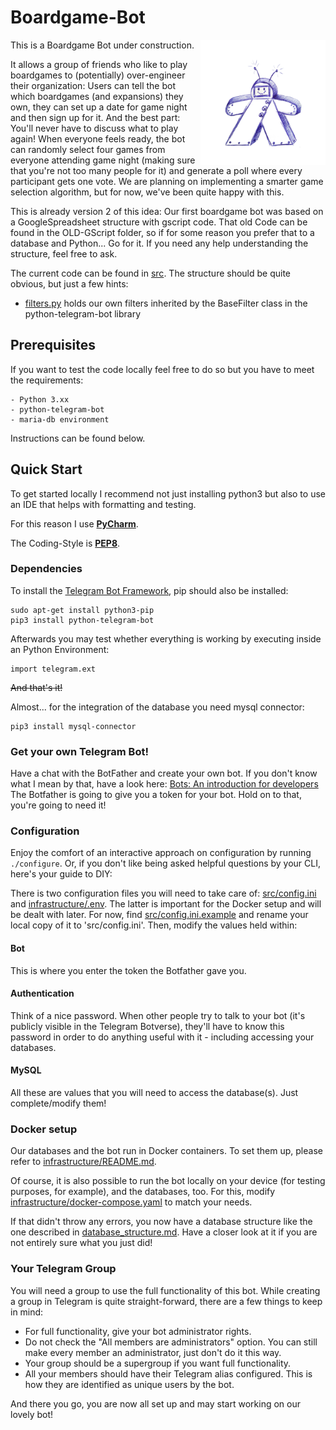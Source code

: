 # Boardgame-Bot

<img align="right" width="200" height="200" src="meeple-bot.png">


This is a Boardgame Bot under construction.

It allows a group of friends who like to play boardgames to (potentially) over-engineer their organization: Users can tell the bot which boardgames (and expansions) they own, they can set up a date for game night and then sign up for it. And the best part: You'll never have to discuss what to play again! When everyone feels ready, the bot can randomly select four games from everyone attending game night (making sure that you're not too many people for it) and generate a poll where every participant gets one vote.
We are planning on implementing a smarter game selection algorithm, but for now, we've been quite happy with this.

This is already version 2 of this idea: Our first boardgame bot was based on a GoogleSpreadsheet structure with gscript code. That old Code can be found in the OLD-GScript folder, so if for some reason you prefer that to a database and Python... Go for it. If you need any help understanding the structure, feel free to ask.

The current code can be found in [src](src/). The structure should be quite obvious, but just a few hints:

* [filters.py](src/filters.py) holds our own filters inherited by the BaseFilter class in the python-telegram-bot library

## Prerequisites

If you want to test the code locally feel free to do so but you have to meet the requirements:

    - Python 3.xx 
    - python-telegram-bot
    - maria-db environment

Instructions can be found below.

## Quick Start 

To get started locally I recommend not just installing python3
but also to use an IDE that helps with formatting and testing.

For this reason I use [**PyCharm**](https://www.jetbrains.com/pycharm/).

The Coding-Style is [**PEP8**](https://www.python.org/dev/peps/pep-0008/).

### Dependencies

To install the [Telegram Bot Framework](https://python-telegram-bot.org/), pip should also be installed:

```shell
sudo apt-get install python3-pip
pip3 install python-telegram-bot
```

Afterwards you may test whether everything is working by executing inside an Python Environment:

``` Shell
import telegram.ext
```

~~And that's it!~~

Almost... for the integration of the database you need mysql connector:
```
pip3 install mysql-connector
```

### Get your own Telegram Bot!

Have a chat with the BotFather and create your own bot. 
If you don't know what I mean by that, have a look here: [Bots: An introduction for developers](https://core.telegram.org/bots#botfather)
The Botfather is going to give you a token for your bot. Hold on to that, you're going to need it!

### Configuration

Enjoy the comfort of an interactive approach on configuration by running ``./configure``.
Or, if you don't like being asked helpful questions by your CLI, here's your guide to DIY:

There is two configuration files you will need to take care of: [src/config.ini](src/config.ini.example) and [infrastructure/.env](infrastructure/.env.example). The latter is important for the Docker setup and will be dealt with later. For now,
find [src/config.ini.example](src/config.ini.example) and rename your local copy of it to 'src/config.ini'. 
Then, modify the values held within:

#### Bot
This is where you enter the token the Botfather gave you.

#### Authentication
Think of a nice password. When other people try to talk to your bot (it's publicly visible in the Telegram Botverse), they'll have to know this password in order to do anything useful with it - including accessing your databases.

#### MySQL
All these are values that you will need to access the database(s). Just complete/modify them!

### Docker setup

Our databases and the bot run in Docker containers. To set them up, please refer to [infrastructure/README.md](infrastructure/README.md). 

Of course, it is also possible to run the bot locally on your device (for testing purposes, for example), and the databases, too. For this, modify [infrastructure/docker-compose.yaml](infrastructure/docker-compose.yaml) to match your needs. 

If that didn't throw any errors, you now have a database structure like the one described in [database_structure.md](database_structure.md).
Have a closer look at it if you are not entirely sure what you just did!


### Your Telegram Group
You will need a group to use the full functionality of this bot. While creating a group in Telegram is quite straight-forward, there are a few things to keep in mind:

* For full functionality, give your bot administrator rights.
* Do not check the "All members are administrators" option. You can still make every member an administrator, just don't do it this way.
* Your group should be a supergroup if you want full functionality. 
* All your members should have their Telegram alias configured. This is how they are identified as unique users by the bot.

And there you go, you are now all set up and may start working on our lovely bot!
